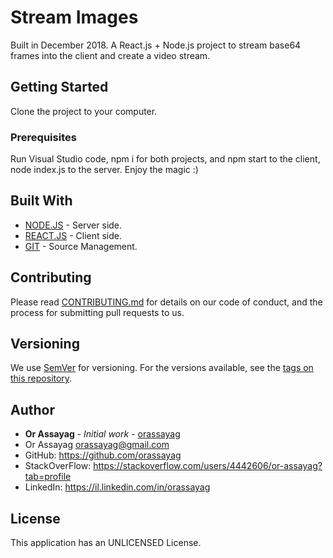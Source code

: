 # Stream Images

Built in December 2018. A React.js + Node.js project to stream base64 frames into the client and create a video stream.

## Getting Started

Clone the project to your computer.

### Prerequisites

Run Visual Studio code, npm i for both projects, and npm start to the client, node index.js to the server. Enjoy the magic :)

## Built With

* [NODE.JS](https://nodejs.org/en/) - Server side.
* [REACT.JS](https://reactjs.org/) - Client side.
* [GIT](https://git-scm.com/) - Source Management.

## Contributing

Please read [CONTRIBUTING.md](https://gist.github.com/PurpleBooth/b24679402957c63ec426) for details on our code of conduct, and the process for submitting pull requests to us.

## Versioning

We use [SemVer](http://semver.org/) for versioning. For the versions available, see the [tags on this repository](https://github.com/your/project/tags).

## Author

* **Or Assayag** - *Initial work* - [orassayag](https://github.com/orassayag)
* Or Assayag <orassayag@gmail.com>
* GitHub: https://github.com/orassayag
* StackOverFlow: https://stackoverflow.com/users/4442606/or-assayag?tab=profile
* LinkedIn: https://il.linkedin.com/in/orassayag

## License

This application has an UNLICENSED License.
